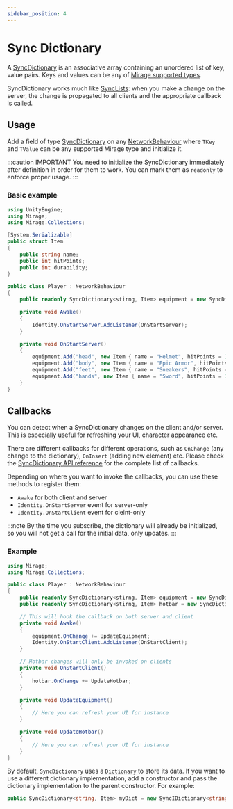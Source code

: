 ```yaml
---
sidebar_position: 4
---
```

# Sync Dictionary
A [SyncDictionary](/docs/reference/Mirage.Collections/SyncDictionary-2) is an associative array containing an unordered list of key, value pairs. Keys and values can be any of [Mirage supported types](/docs/guides/data-types).

SyncDictionary works much like [SyncLists](/docs/guides/sync/sync-list): when you make a change on the server, the change is propagated to all clients and the appropriate callback is called.

## Usage
Add a field of type [SyncDictionary](/docs/reference/Mirage.Collections/SyncDictionary-2) on any [NetworkBehaviour](/docs/reference/Mirage/NetworkBehaviour) where `TKey` and `TValue` can be any supported Mirage type and initialize it.

:::caution IMPORTANT
You need to initialize the SyncDictionary immediately after definition in order for them to work. You can mark them as `readonly` to enforce proper usage.
:::

### Basic example
```cs
using UnityEngine;
using Mirage;
using Mirage.Collections;

[System.Serializable]
public struct Item
{
    public string name;
    public int hitPoints;
    public int durability;
}

public class Player : NetworkBehaviour
{
    public readonly SyncDictionary<stirng, Item> equipment = new SyncDictionary<string, Item>();

    private void Awake() 
    {
        Identity.OnStartServer.AddListener(OnStartServer);
    }

    private void OnStartServer()
    {
        equipment.Add("head", new Item { name = "Helmet", hitPoints = 10, durability = 20 });
        equipment.Add("body", new Item { name = "Epic Armor", hitPoints = 50, durability = 50 });
        equipment.Add("feet", new Item { name = "Sneakers", hitPoints = 3, durability = 40 });
        equipment.Add("hands", new Item { name = "Sword", hitPoints = 30, durability = 15 });
    }
}
```

## Callbacks
You can detect when a SyncDictionary changes on the client and/or server. This is especially useful for refreshing your UI, character appearance etc.

There are different callbacks for different operations, such as `OnChange` (any change to the dictionary), `OnInsert` (adding new element) etc. Please check the [SyncDictionary API reference](/docs/reference/Mirage.Collections/SyncDictionary-2) for the complete list of callbacks.

Depending on where you want to invoke the callbacks, you can use these methods to register them:
- `Awake` for both client and server
- `Identity.OnStartServer` event for server-only
- `Identity.OnStartClient` event for cleint-only

:::note
By the time you subscribe, the dictionary will already be initialized, so you will not get a call for the initial data, only updates.
:::

### Example
```cs
using Mirage;
using Mirage.Collections;

public class Player : NetworkBehaviour 
{
    public readonly SyncDictionary<stirng, Item> equipment = new SyncDictionary<string, Item>();
    public readonly SyncDictionary<stirng, Item> hotbar = new SyncDictionary<string, Item>();

    // This will hook the callback on both server and client
    private void Awake()
    {
        equipment.OnChange += UpdateEquipment;
        Identity.OnStartClient.AddListener(OnStartClient);
    }

    // Hotbar changes will only be invoked on clients
    private void OnStartClient() 
    {
        hotbar.OnChange += UpdateHotbar;
    }

    private void UpdateEquipment()
    {
        // Here you can refresh your UI for instance
    }

    private void UpdateHotbar()
    {
        // Here you can refresh your UI for instance
    }
}
```

By default, `SyncDictionary` uses a [`Dictionary`](https://docs.microsoft.com/en-us/dotnet/api/system.collections.generic.dictionary-2?view=netstandard-2.0) to store its data. If you want to use a different dictionary implementation, add a constructor and pass the dictionary implementation to the parent constructor. For example:

```cs
public SyncDictionary<string, Item> myDict = new SyncIDictionary<string, Item>(new MyDictionary<string, Item>());
```